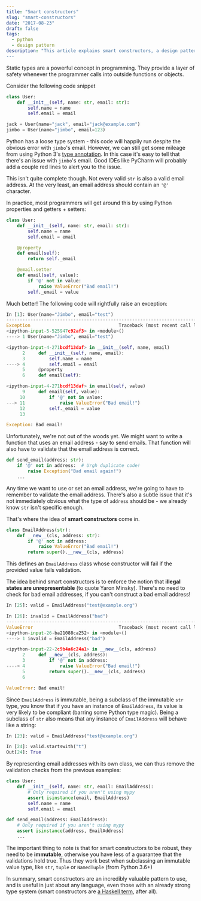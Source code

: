 ```yaml
---
title: "Smart constructors"
slug: "smart-constructors"
date: "2017-08-23"
draft: false
tags:
  - python
  - design pattern
description: "This article explains smart constructors, a design pattern that ensures data validity by validating values during object construction rather than through repeated checks. 
---
```


Static types are a powerful concept in programming. They provide a layer of safety whenever the programmer calls into outside functions or objects.

Consider the following code snippet

```python
class User:
    def __init__(self, name: str, email: str):
        self.name = name
        self.email = email

jack = User(name="jack", email="jack@example.com")
jimbo = User(name="jimbo", email=123)
```

Python has a loose type system - this code will happily run despite the obvious error with `jimbo`'s email. However, we can still get some mileage from using Python 3's [type annotation](https://docs.python.org/3/library/typing.html). In this case it's easy to tell that there's an issue with `jimbo`'s email. Good IDEs like PyCharm will probably add a couple red lines to alert you to the issue.

This isn't quite complete though. Not every valid `str` is also a valid email address. At the very least, an email address should contain an `'@'` character.

In practice, most programmers will get around this by using Python properties and getters + setters:

```python
class User:
    def __init__(self, name: str, email: str):
        self.name = name
        self.email = email

    @property
    def email(self):
        return self._email

    @email.setter
    def email(self, value):
        if '@' not in value:
            raise ValueError("Bad email!")
        self._email = value
```

Much better! The following code will rightfully raise an exception:

```python
In [1]: User(name="Jimbo", email="test")
---------------------------------------------------------------------------
Exception                                 Traceback (most recent call last)
<ipython-input-5-525947c92af3> in <module>()
----> 1 User(name="Jimbo", email="test")

<ipython-input-4-271bcdf13daf> in __init__(self, name, email)
      2     def __init__(self, name, email):
      3         self.name = name
----> 4         self.email = email
      5     @property
      6     def email(self):

<ipython-input-4-271bcdf13daf> in email(self, value)
      9     def email(self, value):
     10         if '@' not in value:
---> 11             raise ValueError("Bad email!")
     12         self._email = value
     13

Exception: Bad email!

```

Unfortunately, we're not out of the woods yet. We might want to write a function that uses an email address - say to send emails. That function will also have to validate that the email address is correct.

```python
def send_email(address: str):
    if '@' not in address:  # Urgh duplicate code!
        raise Exception("Bad email again!")
    ...
```

Any time we want to use or set an email address, we're going to have to remember to validate the email address. There's also a subtle issue that it's not immediately obvious what the type of `address` should be - we already know `str` isn't specific enough.

That's where the idea of **smart constructors** come in.

```python
class EmailAddress(str):
    def __new__(cls, address: str):
        if '@' not in address:
            raise ValueError("Bad email!")
        return super().__new__(cls, address)
```

This defines an `EmailAddress` class whose constructor will fail if the provided value fails validation.

The idea behind smart constructors is to enforce the notion that **illegal states are unrepresentable** (to quote Yaron Minsky). There's no need to check for bad email addresses, if you can't construct a bad email address!

```python
In [25]: valid = EmailAddress("test@example.org")

In [26]: invalid = EmailAddress("bad")
---------------------------------------------------------------------------
ValueError                                Traceback (most recent call last)
<ipython-input-26-ba21088ca252> in <module>()
----> 1 invalid = EmailAddress("bad")

<ipython-input-22-2c9b4a6c24a1> in __new__(cls, address)
      2     def __new__(cls, address):
      3         if '@' not in address:
----> 4             raise ValueError("Bad email!")
      5         return super().__new__(cls, address)
      6

ValueError: Bad email!

```

Since `EmailAddress` is immutable, being a subclass of the immutable `str` type, you know that if you have an instance of `EmailAddress`, its value is very likely to be compliant (barring some Python type magic). Being a subclass of `str` also means that any instance of `EmailAddress` will behave like a string:

```python
In [23]: valid = EmailAddress("test@example.org")

In [24]: valid.startswith("t")
Out[24]: True
```

By representing email addresses with its own class, we can thus remove the validation checks from the previous examples:

```python
class User:
    def __init__(self, name: str, email: EmailAddress):
        # Only required if you aren't using mypy
        assert isinstance(email, EmailAddress)
        self.name = name
        self.email = email

def send_email(address: EmailAddress):
    # Only required if you aren't using mypy
    assert isinstance(address, EmailAddress)
    ...
```

The important thing to note is that for smart constructors to be robust, they need to be **immutable**, otherwise you have less of a guarantee that the validations hold true. Thus they work best when subclassing an immutable value type, like `str`, `tuple` or `NamedTuple` (from Python 3.6+)

In summary, smart constructors are an incredibly valuable pattern to use, and is useful in just about any language, even those with an already strong type system (smart constructors are [a Haskell term](https://wiki.haskell.org/Smart_constructors), after all).